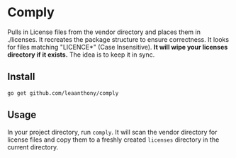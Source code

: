 # Comply

Pulls in License files from the vendor directory and places them in ./licenses.
It recreates the package structure to ensure correctness.
It looks for files matching "LICENCE*" (Case Insensitive).
**It will wipe your licenses directory if it exists.** The idea is to keep it in sync.

## Install

`go get github.com/leaanthony/comply`

## Usage

In your project directory, run `comply`. It will scan the vendor directory for license files and copy them to a freshly created `licenses` directory in the current directory. 
